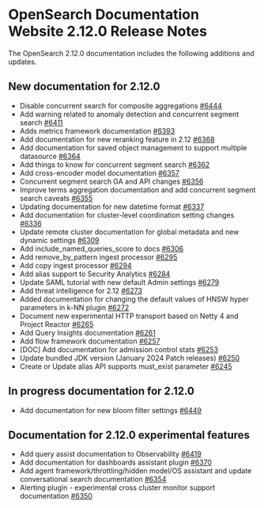 # OpenSearch Documentation Website 2.12.0 Release Notes

The OpenSearch 2.12.0 documentation includes the following additions and updates.

## New documentation for 2.12.0

- Disable concurrent search for composite aggregations [#6444](https://github.com/opensearch-project/documentation-website/pull/6444)
- Add warning related to anomaly detection and concurrent segment search [#6411](https://github.com/opensearch-project/documentation-website/pull/6411)
- Adds metrics framework documentation [#6393](https://github.com/opensearch-project/documentation-website/pull/6393)
- Add documentation for new reranking feature in 2.12 [#6368](https://github.com/opensearch-project/documentation-website/pull/6368)
- Add documentation for saved object management to support multiple datasource [#6364](https://github.com/opensearch-project/documentation-website/pull/6364)
- Add things to know for concurrent segment search [#6362](https://github.com/opensearch-project/documentation-website/pull/6362)
- Add cross-encoder model documentation [#6357](https://github.com/opensearch-project/documentation-website/pull/6357)
- Concurrent segment search GA and API changes [#6356](https://github.com/opensearch-project/documentation-website/pull/6356)
- Improve terms aggregation documentation and add concurrent segment search caveats [#6355](https://github.com/opensearch-project/documentation-website/pull/6355)
- Updating documentation for new datetime format [#6337](https://github.com/opensearch-project/documentation-website/pull/6337)
- Add documentation for cluster-level coordination setting changes [#6336](https://github.com/opensearch-project/documentation-website/pull/6336)
- Update remote cluster documentation for global metadata and new dynamic settings [#6309](https://github.com/opensearch-project/documentation-website/pull/6309)
- Add include_named_queries_score to docs [#6306](https://github.com/opensearch-project/documentation-website/pull/6306)
- Add remove_by_pattern ingest processor [#6295](https://github.com/opensearch-project/documentation-website/pull/6295)
- Add copy ingest processor [#6294](https://github.com/opensearch-project/documentation-website/pull/6294)
- Add alias support to Security Analytics [#6284](https://github.com/opensearch-project/documentation-website/pull/6284)
- Update SAML tutorial with new default Admin settings [#6279](https://github.com/opensearch-project/documentation-website/pull/6279)
- Add threat intelligence for 2.12 [#6273](https://github.com/opensearch-project/documentation-website/pull/6273)
- Added documentation for changing the default values of HNSW hyper parameters in k-NN plugin [#6272](https://github.com/opensearch-project/documentation-website/pull/6272)
- Document new experimental HTTP transport based on Netty 4 and Project Reactor [#6265](https://github.com/opensearch-project/documentation-website/pull/6265)
- Add Query Insights documentation [#6261](https://github.com/opensearch-project/documentation-website/pull/6261)
- Add flow framework documentation [#6257](https://github.com/opensearch-project/documentation-website/pull/6257)
- [DOC] Add documentation for admission control stats [#6253](https://github.com/opensearch-project/documentation-website/pull/6253)
- Update bundled JDK version (January 2024 Patch releases) [#6250](https://github.com/opensearch-project/documentation-website/pull/6250)
- Create or Update alias API supports must_exist parameter [#6245](https://github.com/opensearch-project/documentation-website/pull/6245)

## In progress documentation for 2.12.0

- Add documentation for new bloom filter settings [#6449](https://github.com/opensearch-project/documentation-website/pull/6449)

## Documentation for 2.12.0 experimental features

- Add query assist documentation to Observability [#6419](https://github.com/opensearch-project/documentation-website/pull/6419)
- Add documentation for dashboards assistant plugin [#6370](https://github.com/opensearch-project/documentation-website/pull/6370)
- Add agent framework/throttling/hidden model/OS assistant and update conversational search documentation [#6354](https://github.com/opensearch-project/documentation-website/pull/6354)
- Alerting plugin - experimental cross cluster monitor support documentation [#6350](https://github.com/opensearch-project/documentation-website/pull/6350)
